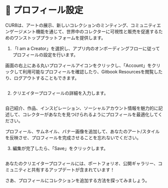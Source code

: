 # 🎨 プロフィール設定

CUR8は、アートの展示、新しいコレクションのミンティング、コミュニティエンゲージメント機能を通じて、世界中のコレクターに可視性と販売を促進するためのワンストッププラットフォームを提供します。

1. 「I am a Creator」を選択し、アプリ内のオンボーディングフローに従ってプロフィールの設定を行います。

画面の右上にある丸いプロフィールアイコンをクリックし、「Account」をクリックして利用可能なプロフィールを確認したり、Gitbook Resourcesを閲覧したり、ログアウトすることもできます。

<figure><img src="../.gitbook/assets/Screenshot 2025-01-03 at 07.47.41.png" alt=""><figcaption></figcaption></figure>

2. クリエイタープロフィールの詳細を入力します。

<figure><img src="../.gitbook/assets/Screenshot 2024-12-04 at 08.02.51.png" alt=""><figcaption></figcaption></figure>

自己紹介、作品、インスピレーション、ソーシャルアカウント情報を魅力的に記述して、コレクターがあなたを見つけられるようにプロフィールを最適化してください。

プロフィール、サムネイル、バナー画像を追加して、あなたのアート/スタイルを反映させ、プロフィールを完成させることを忘れないでください。

3. 編集が完了したら、「Save」をクリックします。

<figure><img src="../.gitbook/assets/Screenshot 2025-01-03 at 12.36.41.png" alt=""><figcaption></figcaption></figure>

あなたのクリエイタープロフィールには、ポートフォリオ、公開ギャラリー、コミュニティと共有するアップデートが含まれています！

さあ、プロフィールにコレクションを追加する方法を探ってみましょう。